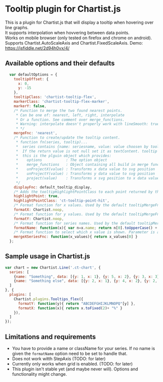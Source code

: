 # Tooltip plugin for Chartist.js

This is a plugin for Chartist.js that will display a tooltip when hovering over line graphs.  
It supports interpolation when hovvering between data points.  
Works on mobile browser (only tested on firefox and chrome on android).  
Supports Chartist.AutoScaleAxis and Chartist.FixedScaleAxis.
Demo: https://jsfiddle.net/2d94h0vx/4/


## Available options and their defaults

```javascript
  var defaultOptions = {
    tooltipOffset: {
      x: 0,
      y: -15
    },
    tooltipClass: 'chartist-tooltip-flex',
    markerClass: 'chartist-tooltip-flex-marker',
    markerY: false,
    /* Function to merge the two found nearest points.
     * Can be one of: nearest, left, right, interpolate
     * Or a function. See comment over merge_functions.
     * Warning: interpolate doesn't properly work with lineSmooth: true. (TODO)
     * */
    mergeFnc: 'nearest',
    /* Function to create/update the tooltip content.
     * function fn(series, tooltip)...
     *  series contains {name: seriesname, value: value choosen by tooltipMergeFnc} for each series in the graph.
     *  If the return value is not null set it as textContent. tooltip can be used to update html.
     *  this is the plguin object which provides:
     *    options           : The option object
     *    merge_functions   : Object containing all build in merge function
     *    unProjectX(value) : Transforms x data value to svg position
     *    unProjectY(value) : Transforms y data value to svg position
     *    project(value)    : Transforms x svg position to x data value 
     */
    displayFnc: default_tooltip_display,
    /* Adds the tooltipHighlightPointClass to each point returned by the merge function if set. */
    highlightPoint: true,
    highlightPointClass: 'ct-tooltip-point-hit',
    /* Format function for x values. Used by the default tooltipMergeFnc */
    formatX: Chartist.noop,
    /* Format function for y values. Used by the default tooltipMergeFnc */
    formatY: Chartist.noop,
    /* Format function for series names. Used by the default tooltipMergeFnc */
    formatName: function(x){ var n=x.name; return n[0].toUpperCase() + n.substr(1) },
    /* Format function to select which x value is shown. Parameter is an array of all x values. Used by the default tooltipMergeFnc */
    mergeXSeriesFnc: function(x_values){ return x_values[0] }
  };
```

## Sample usage in Chartist.js

```javascript
var chart = new Chartist.Line('.ct-chart', {
  series: [
    {name: "Something", data: [{y: 1, x: 1}, {y: 5, x: 2}, {y: 3, x: 3}, {y: 4, x: 4}, {y: 6, x: 5}, {y: 2, x: 5}, {y: 3, x: 6}]},
    {name: "Something else", data: [{y: 2, x: 1}, {y: 4, x: 2}, {y: 2, x: 3}, {y: 5, x: 4}, {y: 4, x: 5}, {y: 3, x: 6}, {y: 6, x: 7}]}
  ]
}, {
  plugins: [
    Chartist.plugins.Tooltips_flex({
      formatY: function(y){ return "ABCDEFGHIJKLMNOPQ"[y] },
      formatX: function(x){ return x.toFixed(2)+ "%" }
    }),
  ]
});
```

## Limitations and requirements

- You have to provide a name or className for your series. If no name is given the `formatName` option need to be set to handle that.
- Does not work witth StepAxis (TODO: for later)
- Currently only works when grid is enabled. (TODO: for later)
- This plugin isn't stable yet (and maybe never will). Options and functionality might change.